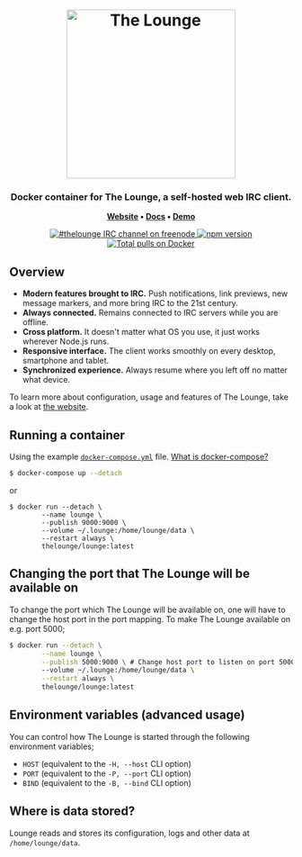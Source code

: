 <h1 align="center">
	<img
		width="300"
		alt="The Lounge"
		src="https://raw.githubusercontent.com/thelounge/lounge/b637f50522cea5c666402507582b5e945a733e96/client/img/logo-vertical-transparent-bg.svg">
</h1>

<h3 align="center">
	Docker container for The Lounge, a self-hosted web IRC client.
</h2>

<p align="center">
	<strong>
		<a href="https://thelounge.chat/">Website</a>
		•
		<a href="https://thelounge.chat/docs">Docs</a>
		•
		<a href="https://demo.thelounge.chat/">Demo</a>
	</strong>
</p>
<p align="center">
	<a href="https://demo.thelounge.chat/">
		<img
			alt="#thelounge IRC channel on freenode"
			src="https://img.shields.io/badge/freenode-%23thelounge-415364.svg?colorA=ff9e18&style=flat-square">
	</a>
	<a href="https://hub.docker.com/r/thelounge/lounge/">
		<img
			alt="npm version"
			src="https://img.shields.io/npm/v/thelounge.svg?style=flat-square">
	</a>
	<a href="https://www.npmjs.org/package/thelounge">
		<img
			alt="Total pulls on Docker"
			src="https://img.shields.io/docker/pulls/thelounge/lounge.svg?style=flat-square">
	</a>
</p>

## Overview

* **Modern features brought to IRC.** Push notifications, link previews, new message markers, and more bring IRC to the 21st century.
* **Always connected.** Remains connected to IRC servers while you are offline.
* **Cross platform.** It doesn't matter what OS you use, it just works wherever Node.js runs.
* **Responsive interface.** The client works smoothly on every desktop, smartphone and tablet.
* **Synchronized experience.** Always resume where you left off no matter what device.

To learn more about configuration, usage and features of The Lounge, take a look at [the website](https://thelounge.github.io).

## Running a container

Using the example [`docker-compose.yml`](https://github.com/thelounge/docker-lounge/blob/master/docker-compose.yml) file. [What is docker-compose?](https://docs.docker.com/compose/)
```sh
$ docker-compose up --detach
```

or

```
$ docker run --detach \
		--name lounge \
		--publish 9000:9000 \
		--volume ~/.lounge:/home/lounge/data \
		--restart always \
		thelounge/lounge:latest
```

## Changing the port that The Lounge will be available on

To change the port which The Lounge will be available on, one will have to
change the host port in the port mapping. To make The Lounge available on e.g. port 5000;
```sh
$ docker run --detach \
		--name lounge \
		--publish 5000:9000 \ # Change host port to listen on port 5000
		--volume ~/.lounge:/home/lounge/data \
		--restart always \
		thelounge/lounge:latest
```

## Environment variables (advanced usage)

You can control how The Lounge is started through the following environment variables;

- `HOST` (equivalent to the `-H, --host` CLI option)
- `PORT` (equivalent to the `-P, --port` CLI option)
- `BIND` (equivalent to the `-B, --bind` CLI option)

## Where is data stored?

Lounge reads and stores its configuration, logs and other data at `/home/lounge/data`.
